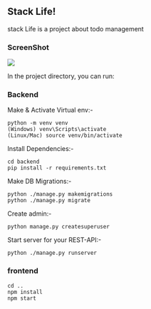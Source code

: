 
## Stack Life! 

stack Life is a project about todo management

### ScreenShot
<div>
<img src="https://user-images.githubusercontent.com/46335714/72749351-cc27b700-3b87-11ea-89db-a30c095ae707.PNG">
</div>

In the project directory, you can run:

### Backend
Make & Activate Virtual env:-
``` 
python -m venv venv
(Windows) venv\Scripts\activate
(Linux/Mac) source venv/bin/activate
```
Install Dependencies:-
```
cd backend
pip install -r requirements.txt
```
Make DB Migrations:-
```
python ./manage.py makemigrations
python ./manage.py migrate
```
Create admin:-
```
python manage.py createsuperuser
```
Start server for your REST-API:-
```
python ./manage.py runserver
```
### frontend

```
cd .. 
npm install
npm start
```
